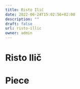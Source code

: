 ```yaml
---
title: Risto Ilič
date: 2022-06-24T15:02:56+02:00
description: ""
draft: false
url: risto-illic
owner: admin
---
```

# Risto Ilič

<!-- SECTION BREAK -->
# Piece
